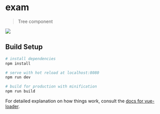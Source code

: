 # exam

> Tree component

![](https://media.giphy.com/media/3oFzmowOXIMjxvK0IU/giphy.gif)

## Build Setup

``` bash
# install dependencies
npm install

# serve with hot reload at localhost:8080
npm run dev

# build for production with minification
npm run build
```

For detailed explanation on how things work, consult the [docs for vue-loader](http://vuejs.github.io/vue-loader).
